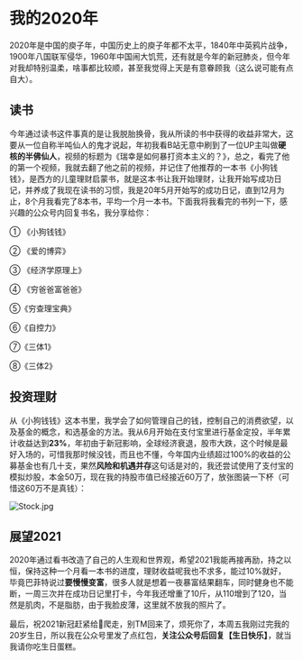 

# 我的2020年

​		2020年是中国的庾子年，中国历史上的庾子年都不太平，1840年中英鸦片战争，1900年八国联军侵华，1960年中国闹大饥荒，还有就是今年的新冠肺炎，但今年对我却特别温柔，啥事都比较顺，甚至我觉得上天是有意眷顾我（这么说可能有点自大）。



## 读书

​		今年通过读书这件事真的是让我脱胎换骨，我从所读的书中获得的收益非常大，这要从一位自称半吨仙人的鬼才说起，年初我看B站无意中刷到了一位UP主叫做**硬核的半佛仙人**，视频的标题为《瑞幸是如何暴打资本主义的？》，总之，看完了他的第一个视频，我就去翻了他之前的视频，并记住了他推荐的一本书《小狗钱钱》，是西方的儿童理财启蒙书，就是这本书让我开始理财，让我开始写成功日记，并养成了我现在读书的习惯，我是20年5月开始写的成功日记，直到12月为止，8个月我看完了8本书，平均一个月一本书。下面我将我看完的书列一下，感兴趣的公众号内回复书名，我分享给你：

① 《小狗钱钱》

② 《爱的博弈》

③ 《经济学原理上》

④ 《穷爸爸富爸爸》

⑤《穷查理宝典》

⑥《自控力》

⑦《三体1》

⑧《三体2》





## 投资理财

​		从《小狗钱钱》这本书里，我学会了如何管理自己的钱，控制自己的消费欲望，以及基金的概念，和选基金的方法。我从6月开始在支付宝里进行基金定投，半年累计收益达到**23%**，年初由于新冠影响，全球经济衰退，股市大跌，这个时候是最好入场的，可惜我那时候没钱，而且也不懂，今年国内业绩超过100%的收益的公募基金也有几十支，果然**风险和机遇并存**这句话是对的，我还尝试使用了支付宝的模拟炒股，本金50万，现在我的持股市值已经接近60万了，放张图装一下杯（可惜这60万不是真钱）：

![Stock.jpg](https://i.loli.net/2021/01/09/UoycF6i1TAJPefm.jpg)





## 展望2021

​		2020年通过看书改造了自己的人生观和世界观，希望2021我能再接再励，持之以恒，保持这种一个月看一本书的进度，理财收益呢我也不求多，能过10%就好，毕竟巴菲特说过**要慢慢变富**，很多人就是想着一夜暴富结果翻车，同时健身也不能断，一周三次并在成功日记里打卡，今年我还增重了10斤，从110增到了120，当然是肌肉，不是脂肪，由于我脸皮薄，这里就不放我的照片了。

​		最后，祝2021新冠赶紧给👴爬走，别TM回来了，烦死你了，本周五我刚过完我的20岁生日，所以我在公众号里发了点红包，**关注公众号后回复【生日快乐】**，就当我请你吃生日蛋糕。

